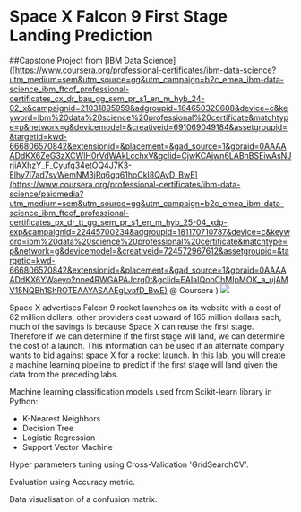 # Space X  Falcon 9 First Stage Landing Prediction
##Capstone Project from [IBM Data Science]([https://www.coursera.org/professional-certificates/ibm-data-science?utm_medium=sem&utm_source=gg&utm_campaign=b2c_emea_ibm-data-science_ibm_ftcof_professional-certificates_cx_dr_bau_gg_sem_pr_s1_en_m_hyb_24-02_x&campaignid=21031895959&adgroupid=164650320608&device=c&keyword=ibm%20data%20science%20professional%20certificate&matchtype=p&network=g&devicemodel=&creativeid=691069049184&assetgroupid=&targetid=kwd-666806570842&extensionid=&placement=&gad_source=1&gbraid=0AAAAADdKX6ZeG3zXCWlH0rVdWAkLcchxV&gclid=CjwKCAjwn6LABhBSEiwAsNJrjiAXhzY_F_Cyufq34etOQ4J7K3-Elhy7i7ad7svWemNM3jRq6gq61hoCkI8QAvD_BwE](https://www.coursera.org/professional-certificates/ibm-data-science/paidmedia?utm_medium=sem&utm_source=gg&utm_campaign=b2c_emea_ibm-data-science_ibm_ftcof_professional-certificates_px_dr_tt_gg_sem_pr_s1_en_m_hyb_25-04_xdp-exp&campaignid=22445700234&adgroupid=181170710787&device=c&keyword=ibm%20data%20science%20professional%20certificate&matchtype=p&network=g&devicemodel=&creativeid=724572967612&assetgroupid=&targetid=kwd-666806570842&extensionid=&placement=&gad_source=1&gbraid=0AAAAADdKX6YWaeyo2nne4RWGAPAJcrg0t&gclid=EAIaIQobChMIpMOK_a_ujAMV15NQBh1ShROTEAAYASAAEgLvafD_BwE) @ Coursera
)
![](https://cf-courses-data.s3.us.cloud-object-storage.appdomain.cloud/IBMDeveloperSkillsNetwork-DS0701EN-SkillsNetwork/api/Images/landing_1.gif)

Space X advertises Falcon 9 rocket launches on its website with a cost of 62 million dollars; other providers cost upward of 165 million dollars each, much of the savings is because Space X can reuse the first stage. Therefore if we can determine if the first stage will land, we can determine the cost of a launch. This information can be used if an alternate company wants to bid against space X for a rocket launch.   In this lab, you will create a machine learning pipeline  to predict if the first stage will land given the data from the preceding labs.

Machine learning classification models used from Scikit-learn library in Python:
  - K-Nearest Neighbors
  - Decision Tree
  - Logistic Regression
  - Support Vector Machine

Hyper parameters tuning using Cross-Validation 'GridSearchCV'.

Evaluation using Accuracy metric.

Data visualisation of a confusion matrix.
